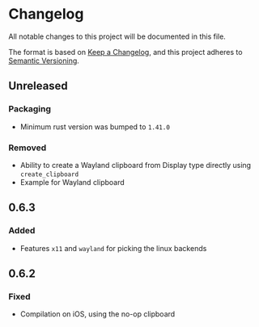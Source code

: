 # Changelog
All notable changes to this project will be documented in this file.

The format is based on [Keep a Changelog](https://keepachangelog.com/en/1.0.0/),
and this project adheres to [Semantic Versioning](https://semver.org/spec/v2.0.0.html).

## Unreleased

### Packaging

- Minimum rust version was bumped to `1.41.0`

### Removed

- Ability to create a Wayland clipboard from Display type directly using `create_clipboard`
- Example for Wayland clipboard

## 0.6.3

### Added

- Features `x11` and `wayland` for picking the linux backends

## 0.6.2

### Fixed

- Compilation on iOS, using the no-op clipboard
